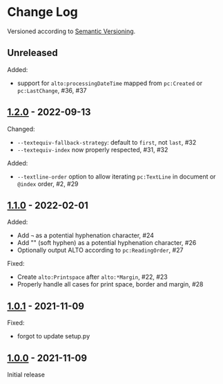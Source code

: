 Change Log
==========

Versioned according to [Semantic Versioning](http://semver.org/).

## Unreleased

Added:

  * support for `alto:processingDateTime` mapped from `pc:Created` or `pc:LastChange`, #36, #37

## [1.2.0] - 2022-09-13

Changed:

  * `--textequiv-fallback-strategy`: default to `first`, not `last`, #32
  * `--textequiv-index` now properly respected, #31, #32

Added:

  * `--textline-order` option to allow iterating `pc:TextLine` in document or `@index` order, #2, #29

## [1.1.0] - 2022-02-01

Added:

  * Add `¬` as a potential hyphenation character, #24
  * Add "&shy;" (soft hyphen) as a potential hyphenation character, #26
  * Optionally output ALTO according to `pc:ReadingOrder`, #27

Fixed:

  * Create `alto:Printspace` after `alto:*Margin`, #22, #23
  * Properly handle all cases for print space, border and margin, #28

## [1.0.1] - 2021-11-09

Fixed:

  * forgot to update setup.py

## [1.0.0] - 2021-11-09

Initial release

<!-- link-labels -->
[1.2.0]: ../../compare/v1.2.0...v1.1.0
[1.1.0]: ../../compare/v1.1.0...v1.0.1
[1.0.1]: ../../compare/v1.0.1...v1.0.0
[1.0.0]: ../../compare/HEAD...v1.0.0
